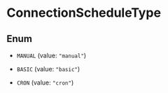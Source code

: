 

# ConnectionScheduleType

## Enum


* `MANUAL` (value: `"manual"`)

* `BASIC` (value: `"basic"`)

* `CRON` (value: `"cron"`)



